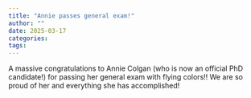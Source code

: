 ```yaml
---
title: "Annie passes general exam!"
author: ""
date: 2025-03-17
categories:
tags: 
---
```

A massive congratulations to Annie Colgan (who is now an official PhD candidate!) for passing her general exam with flying colors!! We are so proud of her and everything she has accomplished!